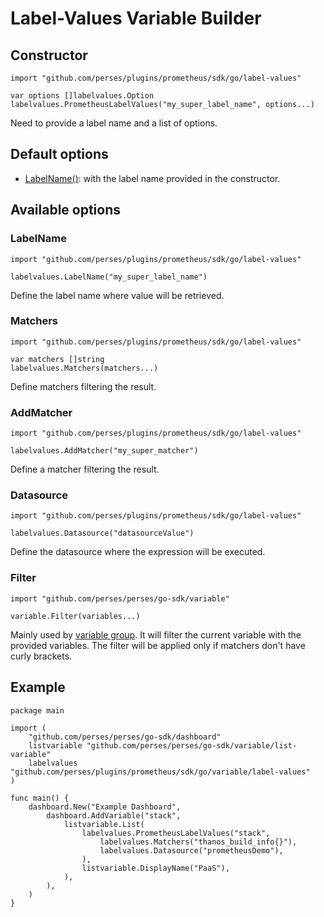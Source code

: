 # Label-Values Variable Builder

## Constructor

```golang
import "github.com/perses/plugins/prometheus/sdk/go/label-values"

var options []labelvalues.Option
labelvalues.PrometheusLabelValues("my_super_label_name", options...)
```

Need to provide a label name and a list of options.

## Default options

- [LabelName()](#labelname): with the label name provided in the constructor.

## Available options

### LabelName

```golang
import "github.com/perses/plugins/prometheus/sdk/go/label-values" 

labelvalues.LabelName("my_super_label_name")
```

Define the label name where value will be retrieved.

### Matchers

```golang
import "github.com/perses/plugins/prometheus/sdk/go/label-values" 

var matchers []string
labelvalues.Matchers(matchers...)
```

Define matchers filtering the result.

### AddMatcher

```golang
import "github.com/perses/plugins/prometheus/sdk/go/label-values"

labelvalues.AddMatcher("my_super_matcher")
```

Define a matcher filtering the result.

### Datasource

```golang
import "github.com/perses/plugins/prometheus/sdk/go/label-values"

labelvalues.Datasource("datasourceValue")
```

Define the datasource where the expression will be executed.

### Filter

```golang
import "github.com/perses/perses/go-sdk/variable" 

variable.Filter(variables...)
```

Mainly used by [variable group](../../variable-group.md). It will filter the current variable with the provided variables.
The filter will be applied only if matchers don't have curly brackets.

## Example

```golang
package main

import (
	"github.com/perses/perses/go-sdk/dashboard"
	listvariable "github.com/perses/perses/go-sdk/variable/list-variable"
	labelvalues "github.com/perses/plugins/prometheus/sdk/go/variable/label-values"
)

func main() {
	dashboard.New("Example Dashboard",
		dashboard.AddVariable("stack",
			listvariable.List(
				labelvalues.PrometheusLabelValues("stack",
					labelvalues.Matchers("thanos_build_info{}"),
					labelvalues.Datasource("prometheusDemo"),
				),
				listvariable.DisplayName("PaaS"),
			),
		),
	)
}
```
